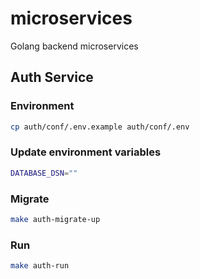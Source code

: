 # microservices
Golang backend microservices

## Auth Service

### Environment
```bash
cp auth/conf/.env.example auth/conf/.env
```

### Update environment variables
```bash
DATABASE_DSN=""
```

### Migrate
```bash
make auth-migrate-up
```

### Run
```bash
make auth-run
```
